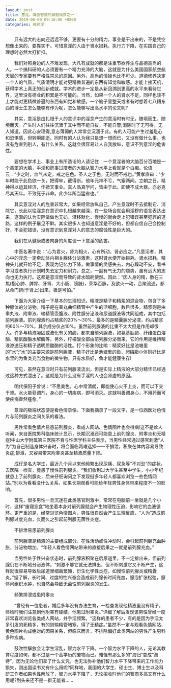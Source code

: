 ```yaml
---
layout: post
title: 意淫，降低智商的罪魁祸首之一！
date: 2019-06-09 09:18:00 +0800
categories: 戒邪淫
---
```


　　只有远大的志向还远远不够，更要有十分的精力。事业是干出来的，不是凭空想像出来的，要靠实干。可惜意淫的人由于肾水损耗，执行力下降，在实践自己的理想时必然大打折扣。
　　我们对照身边的人不难发现，大凡有成就的都是注重节欲养生与品德高尚的人。一个搞科研的人必须要有一个精力充沛的大脑，这就是为什么美国国家航空航天局的专家要有严格性禁忌的原因。另外，高尚的情操也比不可少。道德修养决定一个人的气质，气质清明才能对更精微普遍的东西有知觉和敏感。才能上接天机，获得学术上真正的创新成就。学术的进步一定是从新回溯到更高的水平来看待世界，这里没有德业的积累是不可能的。当然，如果一个人的肾水不足，同样也谈不上才能对更精微普遍的东西有知觉和敏感。一个脑子里整天或者有时想着七八糟东西的博士生怎么能够有作为呢，怎么能够写出高水平的论文呢?
　　其实，意淫是由扎根于人的意识中的淫念产生的意淫时有时无，随境而生，随境而灭。产生时人们往往沉湎于其中而不能自拔，不能自警;消除时了无可得，无人知道，因此心安理得,意志薄弱的人常常会沉湎于此。有的人可能产生过羞耻心和恐惧感，但转瞬即逝。同时有的人认为我只是想一想而已，又没有做什么事，也没有危害到别人，有什么关系。这就会很容易让人自我放纵，意识不到意淫的危害性。
　　要想在学术上、事业上有所造诣的人请记住：一个意淫者的大脑百分百地是一个愚笨的大脑，手淫和房事过度者的大脑从智力水平上看就是个白痴。论语云：“少之时，血气未定，戒之在色。圣人之于色，无时而不戒也。”黄孝直曰：“少年时能于此色欲一关，把得牢，截得断。他年元神不亏，气塞两间。立朝之日。精神得以运其经济，作掀天事业。真人品真学问，皆由于此。即使不成大器。亦必克尽其天年。不致死于非命。此少年所当猛省也。”
　　其实意淫对人的危害非常大。如果经常放纵自己，产生意淫时不去抵制它、消除它，长此以往淫念在意识中扎根越来越深，在一些场合就会用淫秽的语言表达出来，逐渐的认为实际做做也无妨，潜移默化，慢慢的就会走上犯错误甚至犯罪的道路，这样的例子屡见不鲜。其实很多人也知道意淫是不好的，但都自信自己会控制好，不会犯错误，没有意识到意淫对人的意志的腐蚀性是巨大的。
　　我们在从健康或者肉身的角度谈一下意淫的危害。
　　中医名著中说：“心为君火，肾为相火，心有所动，肾必应之。”凡意淫者，其心中的淫念一定牵动体内相关腺体分泌激素，这时肾水便开始损耗。肾水损耗，精神头儿就开始不足，表现为记忆力下降，做事情的灵感失去，内心躁动不安，看书学习或者执行计划时失去定力和耐力，总之，一副有气无力的颓势，虽有远大的志向也无力执行。这都是意淫而导致的肾水暗耗使然。因此：“因人身的精，散在三焦(指心肺、脾胃、肝肾、大小肠、膀胱)，荣华百脉，及欲火一动，合聚流通，都从命门(附于肾上)出来，极是可怕。”
　　下面为大家介绍一下基本的生理知识。精液是精子和精浆的混合物，包含了多种腺体的分泌物。精子是在睾丸曲细精管中产生的活细胞，数目很多。精浆则是由睾丸液、附睾液、输精管壶腹液、附性腺分泌液和尿道腺液等共同组成，其中包括前列腺液。前列腺液约占精浆的20%～30%，最多的是精囊腺分泌液，约占精浆的60%～70%，其余成分仅占10%。虽然前列腺液的比重不太大但是作用却很大。许多与精液凝固或液化有关的酶，都来自前列腺液，如氨基肽酶、纤维蛋白溶酶、精氨酸酯水解酶等。另外，柠檬酸全部由前列腺分泌而来，它的作用是维持精液渗透压和精子透明质酸酶的活性。打个形象的比喻：精浆好比是池塘里的“水”;“水”的主要来源是前列腺液，精子好比是池塘里的鱼，卵磷脂小体则好比是水里的为鱼类充当食物的微生物。只有水质好，鱼才能健康生存!
　　可见，虽然在意淫时只有前列腺液流出，但是实际上精液的大部分精华已经通过这种方式泄出了。这就是为什么没有手淫的人也会肾虚的原因。
　　明代保阳子曾说：“不思美色，心中常清朗，即能使心火不上炎，而可以下交于肾。水火能获调剂，身心的一切疾病，即可消灭。这就叫善调身心，不用药而可使疾病霍然痊愈。”
　　意淫的极端状态便是看色情录像。下面我摘录了一段文字，是一位西医对色情片与前列腺炎之间关系的看法。
　　男性常看色情片易患前列腺炎，看成人网站、色情图片也会得病!这不是耸人听闻，来自医院男科临床统计显示，长期沉溺还可能患上前列腺炎、附睾炎和无精症!中山大学附属第三医院不育与性医学科主任表示，当男性经常通过感官刺激“人为”为自己制造身体兴奋时，将会面临两难选择——不排泄，积聚在体内容易导致炎症;排泄，又容易带来附睾炎甚至精液质量下降。
　　成仔是名大学生，最近几个月以来他频繁出现尿痛、尿急等“不对劲”的症状，去医院一检查，竟患了慢性前列腺炎。“我们收到过大学生甚至中学生，小小年纪就患上了前列腺炎，后来仔细询问之下发现挺多年轻人都喜欢浏览一些色情网站。”别以为看看没什么关系，如果长期观看可能给年轻男性身体带来程度不一的影响。
　　首先，很多男性一旦沉迷在此类感官刺激中，常常在电脑前一坐就是几个小时，这样“废寝忘食”地坐着本身对前列腺就会产生物理性压迫，影响它的血液循环。更严重的是，经常浏览色情图片，男性很自然会产生生理反应，“人为”造成前列腺过度充血，久而久之引起前列腺无菌性炎症。
　　不排泄易患前列腺炎
　　前列腺液是精液的主要组成部分。在性活动或性冲动时，会引起前列腺充血肿胀，分泌物增加。“年轻人看色情网站带来的直接后果之一就是前列腺充血。”
　　当男性处于性兴奋状态时，前列腺液积聚在后尿道里，不一定排出来，但前列腺仍在不断地分泌液体，“刺激不够它就无法排出，但不断刺激它又不断产生，这样就很容易导致后尿道里细菌繁殖，衍生化学性炎症，如慢性前列腺炎或精囊炎。”据了解，长时间、过度的性兴奋会造成前列腺长时间充血，腺泡扩张松弛，腺体间组织水肿，也自然会导致无菌性前列腺炎的发生。
　　频繁排泄或患附睾炎
　　“曾经有一位患者，婚后多年没有办法生育，一检查发现他精液里没有精子，体检时我们注意到他附睾有硬结，他患过附睾炎。”详细了解后发现该男性曾经一度非常喜欢浏览各类成人网站，并手淫频繁。“这样的患者不少，有的是因为手淫太多引发的死精多，有的则输精管堵塞，得了无精症。”虽然不一定与观看色情网站、黄色图片构成绝对的因果关系，但临床而言，不排除偏好此类网站的男性产生男科多种疾病。
　　鼓吹性解放会让学生淫乱，智力水平下降。一个智力水平下降的人，无论其教育程度如何，都不过是一个高学历的废物而已。难怪有那么多的“海归”变成“海待”，因为无论他们拿了什么文凭，也无法弥补他们智力水平下降带来的工作能力损失，则出国读书又有什么用呢?同样地，我国的大学生、硕士生、博士生以及科研工作者如果也性解放了，智力水平下降了，无论招收时他们的智商多高又有什么用呢?到头来还不是一群无能者……